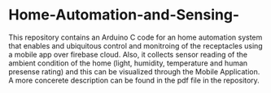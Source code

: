 # Home-Automation-and-Sensing-

This repository contains an Arduino C code for an home automation system that enables and ubiquitous control and monitroing of the receptacles using a mobile app over firebase cloud. Also, it collects sensor reading of the ambient condition of the home (light, humidity, temperature and human presense rating) and this can be visualized through the Mobile Application.
A more concerete description can be found in the pdf file in the repository.
